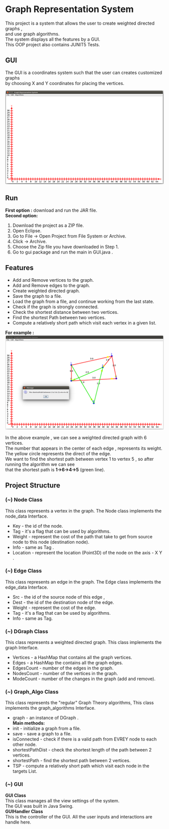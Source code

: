 # Graph Representation System
This project is a system that allows the user to create weighted directed graphs ,<br />
and use graph algorithms.<br />
The system displays all the features by a GUI.<br />
This OOP project also contains JUNIT5 Tests.<br />
 
## GUI
The GUI is a coordinates system such that the user can creates customized graphs<br /> 
by choosing X and Y coordinates for placing the vertices.<br />

![enter image description here](https://github.com/shoval6/Graph-Representation-System/blob/master/img/1-img.png?raw=true)


## Run
**First option :**  download and run the JAR file.<br />
**Second option:** 
1. Download the project as a ZIP file.
2. Open Eclipse.
3. Go to File -> Open Project from File System or Archive.
4. Click -> Archive.
5. Choose the Zip file you have downloaded in Step 1.
6. Go to gui package and run the main in GUI.java .

## Features

* Add and Remove vertices to the graph.
* Add and Remove edges to the graph.
* Create weighted directed graph.
* Save the graph to a file.
* Load the graph from a file, and continue working from the last state.
* Check if the graph is strongly connected.
* Check the shortest distance between two vertices.
* Find the shortest Path between two vertices.
* Compute a relatively short path which visit each vertex in a given list.

**For example :**
![enter image description here](https://github.com/shoval6/Graph-Representation-System/blob/master/img/2-img.png?raw=true)

In the above example , we can see a weighted directed graph with 6 vertices.<br />
The number that appears in the center of each edge , represents its weight.<br />
The yellow circle represents the direct of the edge.<br />
We want to find the shortest path between vertex 1 to vertex 5 , so after running the algorithm we can see<br />
that the shortest path is **1->6->4->5** (green line).<br />

## Project Structure

### (~) Node Class
This class represents a vertex in the graph. 
The Node class implements the node_data Interface.
 * Key - the id of the node.
 * Tag - it's a flag that can be used by algorithms.
 * Weight - represent the cost of the path that take to get from source node to this node (destination node). 
 * Info - same as Tag .
 * Location - represent the location (Point3D) of the node on the axis - X Y .

### (~) Edge Class
This class represents an edge in the graph.
The Edge class implements the edge_data Interface.
* Src - the id of the source node of this edge ,
* Dest - the id of the destination node of the edge.
* Weight - represent the cost of the edge.
* Tag - it's a flag that can be used by algorithms.
* Info - same as Tag.

### (~) DGraph Class
This class represents a weighted directed graph.
This class implements the graph Interface.
* Vertices - a HashMap that contains all the graph vertices.
* Edges - a HashMap the contains all the graph edges.
* EdgesCount - number of the edges in the graph.
* NodesCount - number of the vertices in the graph.
* ModeCount - number of the changes in the graph (add and remove).

### (~) Graph_Algo Class
This class represents the "regular" Graph Theory algorithms,
This class implements the graph_algorithms Interface.
* graph - an instance of DGraph .<br />
 **Main methods:**
* init - initialize a graph from a file.
* save - save a graph to a file.
* isConnected - check if there is a valid path from EVREY node to each other node.
* shortestPathDist - check the shortest length of the path between 2 vertices.
* shortestPath - find the shortest path between 2 vertices.
* TSP - compute a relatively short path which visit each node in the targets List.
 
### (~) GUI 
**GUI Class**<br />
This class manages all the view settings of the system.<br />
The GUI was built in Java Swing.<br />
**GUIHandler Class**<br />
This is the controller of the GUI. All the user inputs and interactions are handle here.<br />
